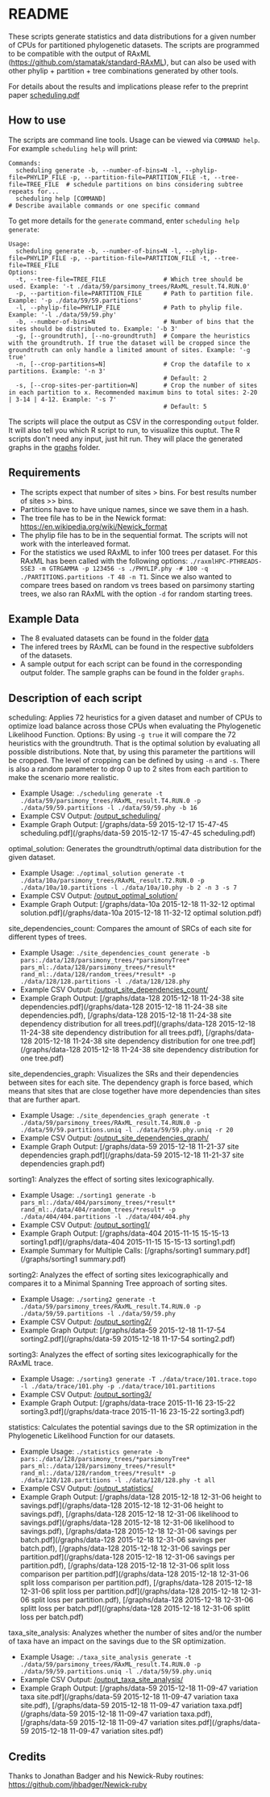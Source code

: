 # README
These scripts generate statistics and data distributions for a given number of CPUs for partitioned phylogenetic datasets. The scripts are programmed to be compatible with the output of RAxML (https://github.com/stamatak/standard-RAxML), but can also be used with other phylip + partition + tree combinations generated by other tools.

For details about the results and implications please refer to the preprint paper [scheduling.pdf](scheduling.pdf)

## How to use
The scripts are command line tools. Usage can be viewed via `COMMAND help`. For example `scheduling help` will print:
```
Commands:
  scheduling generate -b, --number-of-bins=N -l, --phylip-file=PHYLIP_FILE -p, --partition-file=PARTITION_FILE -t, --tree-file=TREE_FILE  # schedule partitions on bins considering subtree repeats for...
  scheduling help [COMMAND]                                                                                                               # Describe available commands or one specific command
```

To get more details for the `generate` command, enter `scheduling help generate`:

```
Usage:
  scheduling generate -b, --number-of-bins=N -l, --phylip-file=PHYLIP_FILE -p, --partition-file=PARTITION_FILE -t, --tree-file=TREE_FILE
Options:
  -t, --tree-file=TREE_FILE                # Which tree should be used. Example: '-t ./data/59/parsimony_trees/RAxML_result.T4.RUN.0' 
  -p, --partition-file=PARTITION_FILE      # Path to partition file. Example: '-p ./data/59/59.partitions' 
  -l, --phylip-file=PHYLIP_FILE            # Path to phylip file. Example: '-l ./data/59/59.phy' 
  -b, --number-of-bins=N                   # Number of bins that the sites should be distributed to. Example: '-b 3' 
  -g, [--groundtruth], [--no-groundtruth]  # Compare the heuristics with the groundtruth. If true the dataset will be cropped since the groundtruth can only handle a limited amount of sites. Example: '-g true' 
  -n, [--crop-partitions=N]                # Crop the datafile to x partitions. Example: '-n 3' 
                                           # Default: 2
  -s, [--crop-sites-per-partition=N]       # Crop the number of sites in each partition to x. Recommended maximum bins to total sites: 2-20 | 3-14 | 4-12. Example: '-s 7' 
                                           # Default: 5
```

The scripts will place the output as CSV in the corresponding `output` folder. It will also tell you which R script to run, to visualize this ouptut. The R scripts don't need any input, just hit run. They will place the generated graphs in the [graphs](graphs) folder.

## Requirements
- The scripts expect that number of sites > bins. For best results number of sites >> bins.
- Partitions have to have unique names, since we save them in a hash.
- The tree file has to be in the Newick format: https://en.wikipedia.org/wiki/Newick_format
- The phylip file has to be in the sequential format. The scripts will not work with the interleaved format.
- For the statistics we used RAxML to infer 100 trees per dataset. For this RAxML has been called with the following options: `./raxmlHPC-PTHREADS-SSE3 -m GTRGAMMA -p 123456 -s ./PHYLIP.phy -# 100 -q ./PARTITIONS.partitions -T 48 -n T1`. Since we also wanted to compare trees based on random vs trees based on parsimony starting trees, we also ran RAxML with the option `-d` for random starting trees.

## Example Data ###
- The 8 evaluated datasets can be found in the folder [data](data)
- The infered trees by RAxML can be found in the respective subfolders of the datasets.
- A sample output for each script can be found in the corresponding output folder. The sample graphs can be found in the folder `graphs`.

## Description of each script ###
scheduling:
Applies 72 heuristics for a given dataset and number of CPUs to optimize load balance across those CPUs when evaluating the Phylogenetic Likelihood Function.
Options: By using `-g true` it will compare the 72 heuristics with the groundtruth. That is the optimal solution by evaluating all possible distributions. Note that, by using this parameter the partitions will be cropped. The level of cropping can be defined by using `-n` and `-s`. There is also a random parameter to drop 0 up to 2 sites from each partition to make the scenario more realistic.
- Example Usage: `./scheduling generate -t ./data/59/parsimony_trees/RAxML_result.T4.RUN.0 -p ./data/59/59.partitions -l ./data/59/59.phy -b 16`
- Example CSV Output: [/output_scheduling/](/output_scheduling/)
- Example Graph Output: [/graphs/data-59 2015-12-17 15-47-45 scheduling.pdf](/graphs/data-59 2015-12-17 15-47-45 scheduling.pdf)

optimal_solution:
Generates the groundtruth/optimal data distribution for the given dataset.
- Example Usage: `./optimal_solution generate -t ./data/10a/parsimony_trees/RAxML_result.T2.RUN.0 -p ./data/10a/10.partitions -l ./data/10a/10.phy -b 2 -n 3 -s 7`
- Example CSV Output: [/output_optimal_solution/](/output_optimal_solution/)
- Example Graph Output: [/graphs/data-10a 2015-12-18 11-32-12 optimal solution.pdf](/graphs/data-10a 2015-12-18 11-32-12 optimal solution.pdf)

site_dependencies_count:
Compares the amount of SRCs of each site for different types of trees.
- Example Usage: `./site_dependencies_count generate -b pars:./data/128/parsimony_trees/*parsimonyTree* pars_ml:./data/128/parsimony_trees/*result* rand_ml:./data/128/random_trees/*result* -p ./data/128/128.partitions -l ./data/128/128.phy`
- Example CSV Output: [/output_site_dependencies_count/](/output_site_dependencies_count/)
- Example Graph Output: [/graphs/data-128 2015-12-18 11-24-38 site dependencies.pdf](/graphs/data-128 2015-12-18 11-24-38 site dependencies.pdf), [/graphs/data-128 2015-12-18 11-24-38 site dependency distribution for all trees.pdf](/graphs/data-128 2015-12-18 11-24-38 site dependency distribution for all trees.pdf), [/graphs/data-128 2015-12-18 11-24-38 site dependency distribution for one tree.pdf](/graphs/data-128 2015-12-18 11-24-38 site dependency distribution for one tree.pdf)

site_dependencies_graph:
Visualizes the SRs and their dependencies between sites for each site. The dependency graph is force based, which means that sites that are close together have more dependencies than sites that are further apart.
- Example Usage: `./site_dependencies_graph generate -t ./data/59/parsimony_trees/RAxML_result.T4.RUN.0 -p ./data/59/59.partitions.uniq -l ./data/59/59.phy.uniq -r 20`
- Example CSV Output: [/output_site_dependencies_graph/](/output_site_dependencies_graph/)
- Example Graph Output: [/graphs/data-59 2015-12-18 11-21-37 site dependencies graph.pdf](/graphs/data-59 2015-12-18 11-21-37 site dependencies graph.pdf)

sorting1:
Analyzes the effect of sorting sites lexicographically. 
- Example Usage: `./sorting1 generate -b pars_ml:./data/404/parsimony_trees/*result* rand_ml:./data/404/random_trees/*result* -p ./data/404/404.partitions -l ./data/404/404.phy`
- Example CSV Output: [/output_sorting1/](/output_sorting1/)
- Example Graph Output: [/graphs/data-404 2015-11-15 15-15-13 sorting1.pdf](/graphs/data-404 2015-11-15 15-15-13 sorting1.pdf)
- Example Summary for Multiple Calls: [/graphs/sorting1 summary.pdf](/graphs/sorting1 summary.pdf)

sorting2:
Analyzes the effect of sorting sites lexicographically and compares it to a Minimal Spanning Tree approach of sorting sites. 
- Example Usage: `./sorting2 generate -t ./data/59/parsimony_trees/RAxML_result.T4.RUN.0 -p ./data/59/59.partitions -l ./data/59/59.phy`
- Example CSV Output: [/output_sorting2/](/output_sorting2/)
- Example Graph Output: [/graphs/data-59 2015-12-18 11-17-54 sorting2.pdf](/graphs/data-59 2015-12-18 11-17-54 sorting2.pdf)

sorting3:
Analyzes the effect of sorting sites lexicographically for the RAxML trace. 
- Example Usage: `./sorting3 generate -T ./data/trace/101.trace.topo -l ./data/trace/101.phy -p ./data/trace/101.partitions`
- Example CSV Output: [/output_sorting3/](/output_sorting3/)
- Example Graph Output: [/graphs/data-trace 2015-11-16 23-15-22 sorting3.pdf](/graphs/data-trace 2015-11-16 23-15-22 sorting3.pdf)

statistics:
Calculates the potential savings due to the SR optimization in the Phylogenetic Likelihood Function for our datasets.
- Example Usage: `./statistics generate -b pars:./data/128/parsimony_trees/*parsimonyTree* pars_ml:./data/128/parsimony_trees/*result* rand_ml:./data/128/random_trees/*result* -p ./data/128/128.partitions -l ./data/128/128.phy -t all`
- Example CSV Output: [/output_statistics/](/output_statistics/)
- Example Graph Output:
[/graphs/data-128 2015-12-18 12-31-06 height to savings.pdf](/graphs/data-128 2015-12-18 12-31-06 height to savings.pdf),
[/graphs/data-128 2015-12-18 12-31-06 likelihood to savings.pdf](/graphs/data-128 2015-12-18 12-31-06 likelihood to savings.pdf),
[/graphs/data-128 2015-12-18 12-31-06 savings per batch.pdf](/graphs/data-128 2015-12-18 12-31-06 savings per batch.pdf),
[/graphs/data-128 2015-12-18 12-31-06 savings per partition.pdf](/graphs/data-128 2015-12-18 12-31-06 savings per partition.pdf),
[/graphs/data-128 2015-12-18 12-31-06 split loss comparison per partition.pdf](/graphs/data-128 2015-12-18 12-31-06 split loss comparison per partition.pdf),
[/graphs/data-128 2015-12-18 12-31-06 split loss per partition.pdf](/graphs/data-128 2015-12-18 12-31-06 split loss per partition.pdf),
[/graphs/data-128 2015-12-18 12-31-06 splitt loss per batch.pdf](/graphs/data-128 2015-12-18 12-31-06 splitt loss per batch.pdf)

taxa_site_analysis:
Analyzes whether the number of sites and/or the number of taxa have an impact on the savings due to the SR optimization.
- Example Usage: `./taxa_site_analysis generate -t ./data/59/parsimony_trees/RAxML_result.T4.RUN.0 -p ./data/59/59.partitions.uniq -l ./data/59/59.phy.uniq`
- Example CSV Output: [/output_taxa_site_analysis/](/output_taxa_site_analysis/)
- Example Graph Output: 
[/graphs/data-59 2015-12-18 11-09-47 variation taxa site.pdf](/graphs/data-59 2015-12-18 11-09-47 variation taxa site.pdf),
[/graphs/data-59 2015-12-18 11-09-47 variation taxa.pdf](/graphs/data-59 2015-12-18 11-09-47 variation taxa.pdf),
[/graphs/data-59 2015-12-18 11-09-47 variation sites.pdf](/graphs/data-59 2015-12-18 11-09-47 variation sites.pdf)


## Credits
Thanks to Jonathan Badger and his Newick-Ruby routines: https://github.com/jhbadger/Newick-ruby
